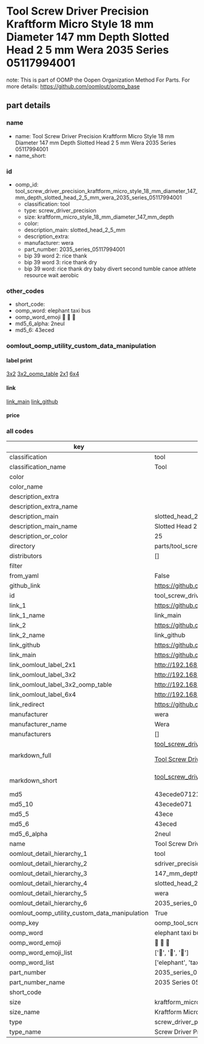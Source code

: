 # Tool Screw Driver Precision Kraftform Micro Style 18 mm Diameter 147 mm Depth Slotted Head 2 5 mm Wera 2035 Series 05117994001  

note: This is part of OOMP the Oopen Organization Method For Parts. For more details: https://github.com/oomlout/oomp_base

##  part details
  







### name
* name: Tool Screw Driver Precision Kraftform Micro Style 18 mm Diameter 147 mm Depth Slotted Head 2 5 mm Wera 2035 Series 05117994001
* name_short: 
### id
* oomp_id: tool_screw_driver_precision_kraftform_micro_style_18_mm_diameter_147_mm_depth_slotted_head_2_5_mm_wera_2035_series_05117994001
  * classification: tool
  * type: screw_driver_precision
  * size: kraftform_micro_style_18_mm_diameter_147_mm_depth
  * color: 
  * description_main: slotted_head_2_5_mm
  * description_extra: 
  * manufacturer: wera
  * part_number: 2035_series_05117994001
  * bip 39 word 2: rice thank
  * bip 39 word 3: rice thank dry
  * bip 39 word: rice thank dry baby divert second tumble canoe athlete resource wait aerobic

### other_codes
* short_code: 
* oomp_word: elephant taxi bus
* oomp_word_emoji :elephant: :taxi: :bus:
* md5_6_alpha: 2neul
* md5_6: 43eced






### oomlout_oomp_utility_custom_data_manipulation
#### label print
[3x2](http://192.168.1.245:1112/?label=oomp%202neul)
[3x2_oomp_table](http://192.168.1.108:1112/?label=oomp%202neul)
[2x1](http://192.168.1.242:1112/?label=oomp%202neul)
[6x4](http://192.168.1.55:1112/?label=oomp%202neul)    

#### link

[link_main](https://github.com/oomlout/oomlout_oomp_version_1_messy/tree/main/parts/tool_screw_driver_precision_kraftform_micro_style_18_mm_diameter_147_mm_depth_slotted_head_2_5_mm_wera_2035_series_05117994001) [link_github](https://github.com/oomlout/oomlout_oomp_version_1_messy/tree/main/parts/tool_screw_driver_precision_kraftform_micro_style_18_mm_diameter_147_mm_depth_slotted_head_2_5_mm_wera_2035_series_05117994001)                             

#### price







### all codes 
| key | value |  
| --- | --- |  
| classification | tool |  
| classification_name | Tool |  
| color |  |  
| color_name |  |  
| description_extra |  |  
| description_extra_name |  |  
| description_main | slotted_head_2_5_mm |  
| description_main_name | Slotted Head 2 5 mm |  
| description_or_color | 25 |  
| directory | parts/tool_screw_driver_precision_kraftform_micro_style_18_mm_diameter_147_mm_depth_slotted_head_2_5_mm_wera_2035_series_05117994001 |  
| distributors | [] |  
| filter |  |  
| from_yaml | False |  
| github_link | https://github.com/oomlout/oomlout_oomp_part_src/tree/main/parts/tool_screw_driver_precision_kraftform_micro_style_18_mm_diameter_147_mm_depth_slotted_head_2_5_mm_wera_2035_series_05117994001 |  
| id | tool_screw_driver_precision_kraftform_micro_style_18_mm_diameter_147_mm_depth_slotted_head_2_5_mm_wera_2035_series_05117994001 |  
| link_1 | https://github.com/oomlout/oomlout_oomp_version_1_messy/tree/main/parts/tool_screw_driver_precision_kraftform_micro_style_18_mm_diameter_147_mm_depth_slotted_head_2_5_mm_wera_2035_series_05117994001 |  
| link_1_name | link_main |  
| link_2 | https://github.com/oomlout/oomlout_oomp_version_1_messy/tree/main/parts/tool_screw_driver_precision_kraftform_micro_style_18_mm_diameter_147_mm_depth_slotted_head_2_5_mm_wera_2035_series_05117994001 |  
| link_2_name | link_github |  
| link_github | https://github.com/oomlout/oomlout_oomp_version_1_messy/tree/main/parts/tool_screw_driver_precision_kraftform_micro_style_18_mm_diameter_147_mm_depth_slotted_head_2_5_mm_wera_2035_series_05117994001 |  
| link_main | https://github.com/oomlout/oomlout_oomp_version_1_messy/tree/main/parts/tool_screw_driver_precision_kraftform_micro_style_18_mm_diameter_147_mm_depth_slotted_head_2_5_mm_wera_2035_series_05117994001 |  
| link_oomlout_label_2x1 | http://192.168.1.242:1112/?label=oomp%202neul |  
| link_oomlout_label_3x2 | http://192.168.1.245:1112/?label=oomp%202neul |  
| link_oomlout_label_3x2_oomp_table | http://192.168.1.108:1112/?label=oomp%202neul |  
| link_oomlout_label_6x4 | http://192.168.1.55:1112/?label=oomp%202neul |  
| link_redirect | https://github.com/oomlout/oomlout_oomp_version_1_messy/tree/main/parts/tool_screw_driver_precision_kraftform_micro_style_18_mm_diameter_147_mm_depth_slotted_head_2_5_mm_wera_2035_series_05117994001 |  
| manufacturer | wera |  
| manufacturer_name | Wera |  
| manufacturers | [] |  
| markdown_full | [tool_screw_driver_precision_kraftform_micro_style_18_mm_diameter_147_mm_depth_slotted_head_2_5_mm_wera_2035_series_05117994001](none)<br>[](none)<br>[Tool Screw Driver Precision Kraftform Micro Style 18 Mm Diameter 147 Mm Depth Slotted Head 2 5 Mm Wera 2035 Series 05117994001](none)<br><br> |  
| markdown_short | [tool_screw_driver_precision_kraftform_micro_style_18_mm_diameter_147_mm_depth_slotted_head_2_5_mm_wera_2035_series_05117994001](none)<br><br> |  
| md5 | 43ecede071219d4b099fe1108777f5c9 |  
| md5_10 | 43ecede071 |  
| md5_5 | 43ece |  
| md5_6 | 43eced |  
| md5_6_alpha | 2neul |  
| name | Tool Screw Driver Precision Kraftform Micro Style 18 mm Diameter 147 mm Depth Slotted Head 2 5 mm Wera 2035 Series 05117994001 |  
| oomlout_detail_hierarchy_1 | tool |  
| oomlout_detail_hierarchy_2 | sdriver_precision |  
| oomlout_detail_hierarchy_3 | 147_mm_depth |  
| oomlout_detail_hierarchy_4 | slotted_head_2_5_mm |  
| oomlout_detail_hierarchy_5 | wera |  
| oomlout_detail_hierarchy_6 | 2035_series_05117994001 |  
| oomlout_oomp_utility_custom_data_manipulation | True |  
| oomp_key | oomp_tool_screw_driver_precision_kraftform_micro_style_18_mm_diameter_147_mm_depth_slotted_head_2_5_mm_wera_2035_series_05117994001 |  
| oomp_word | elephant taxi bus |  
| oomp_word_emoji | :elephant: :taxi: :bus: |  
| oomp_word_emoji_list | [':elephant:', ':taxi:', ':bus:'] |  
| oomp_word_list | ['elephant', 'taxi', 'bus'] |  
| part_number | 2035_series_05117994001 |  
| part_number_name | 2035 Series 05117994001 |  
| short_code |  |  
| size | kraftform_micro_style_18_mm_diameter_147_mm_depth |  
| size_name | Kraftform Micro Style 18 mm Diameter 147 mm Depth |  
| type | screw_driver_precision |  
| type_name | Screw Driver Precision |  
